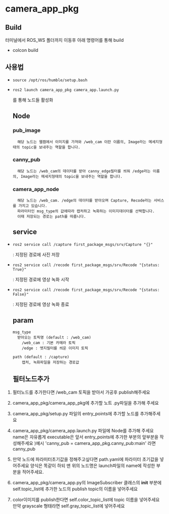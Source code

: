 # camera_app_pkg
  ## Build
  터미널에서 ROS_WS 폴더까지 이동후 아래 명령어를 통해 build
  - colcon build
  ## 사용법
-     source /opt/ros/humble/setup.bash
-     ros2 launch camera_app_pkg camera_app.launch.py

  를 통해 노드들 활성화

  ## Node
    ### pub_image
        해당 노드는 웹캠에서 이미지를 가져와 /web_cam 이란 이름의, Image라는 메세지형태의 topic을 보내주는 역할을 합니다.
    ### canny_pub
        해당 노드는 /web_cam의 데이터를 받아 canny_edge필터를 씌워 /edge라는 이름의, Image라는 메세지형태의 topic을 보내주는 역할을 합니다.
    ### camera_app_node
        해당 노드는 /web_cam. /edge의 데이터를 받아오며 Capture, Recode라는 서비스를 가지고 있습니다.
        파라미터인 msg_type의 값에따라 캡처하고 녹화하는 이미지데이터를 선택합니다.
        이때 저장되는 경로는 path를 따릅니다.
  ## service
-     ros2 service call /capture first_package_msgs/srv/Capture "{}"
   : 지정된 경로에 사진 저장
-     ros2 service call /recode first_package_msgs/srv/Recode "{status: True}"
   : 지정된 경로에 영상 녹화 시작
-     ros2 service call /recode first_package_msgs/srv/Recode "{status: False}"
   : 지정된 경로에 영상 녹화 종료

  ## param
      msg_type
        받아오는 토픽명 (default : /web_cam)
          /web_cam : 기본 카메라 토픽
          /edge : 엣지필터를 씌운 이미지 토픽
  
      path (default : /capture)
          캡처, 녹화파일을 저장하는 경로값

  ## 필터노드추가
1. 필터노드를 추가한다면 /web_cam 토픽을 받아서 가공후 publish해주세요

2. camera_app_pkg/camera_app_pkg에 추가할 노트 .py파일을 추가해 주세요

3. camera_app_pkg/setup.py 파일의 entry_points에 추가할 노드를 추가해주세요

4. camera_app_pkg/camera_app.launch.py 파일에 Node를 추가해 주세요 name은 자유롭게 executable은 앞서 entry_points에 추가한 부분의 앞부분을 작성해주세요
)예시 'canny_pub = camera_app_pkg.canny_pub:main' 라면 canny_pub

5. 만약 노드에 파라미터초기값을 정해주고싶다면 path.yaml에 파라미터 초기값을 넣어주세요 양식은 똑같이 하되 맨 위의 노드명은 launch파일의 name에 작성한 부분을 적어주세요.

6. camera_app_pkg/camera_app.py의 ImageSubscriber 클래스의 __init__ 부분에 self.topic_list에 추가한 노드의 publish topic의 이름을 넣어주세요 

7. color이미지를 publish한다면 self.color_topic_list에 topic 이름을 넣어주세요 만약 grayscale 형태라면 self.gray_topic_list에 넣어주세요
